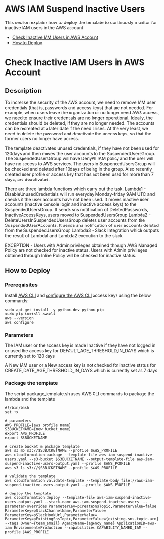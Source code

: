 # AWS IAM Suspend Inactive Users
This section explains how to deploy the template to continuosly monitor for inactive IAM users in the AWS account

* [Check Inactive IAM Users in AWS Account](#Check-Inactive-IAM-Users-in-AWS-Account)
* [How to Deploy](#How-to-Deploy)


# Check Inactive IAM Users in AWS Account

## Description
To increase the security of the AWS account, we need to remove IAM user credentials (that is, passwords and access keys) that are not needed. For example, when users leave the organization or no longer need AWS access, we need to ensure their credentials are no longer operational. Ideally, the credentials should be deleted, if they are no longer needed. The accounts can be recreated at a later date if the need arises. At the very least, we need to delete the password and deactivate the access keys, so that the former users no longer have access.

The template deactivates unused credentials, if they have not been used for 120days and then moves the user accounts to the SuspendedUsersGroup. The SuspendedUsersGroup will have DenyAll IAM policy and the user will have no access to AWS services. The users in SuspendedUsersGroup will be checked and deleted after 10days of being in the group. Also recently created user profile or access key that has not been used for more than 7 days, are deactivated.

There are three lambda functions which carry out the task. 
Lambda1 - DisableUnusedCredentials will run everyday Monday-friday 9AM UTC and checks if the user accounts have not been used. It moves inactive user accounts (inactive console login and inactive access keys) to the SuspendedUsersGroup. It sends sns notification of DeletedPasswords, InactiveAccessKeys, users moved to SuspendedUsersGroup
Lambda2 - DeleteUsersInSuspendedUsersGroup deletes user accounts from the SuspendedUserAccounts. It sends sns notification of user accounts deleted from the SuspendedUsersGroup
Lambda3 - Slack Integration which outputs the result of Lambda1 and Lambda2 execution to the slack

EXCEPTION - Users with Admin privileges obtained through AWS Managed Policy are not checked for inactive status. Users with Admin privileges obtained through Inline Policy will be checked for inactive status.

## How to Deploy

### Prerequisites
Install [AWS CLI](https://docs.aws.amazon.com/cli/latest/userguide/cli-chap-install.html) and [configure the AWS CLI](https://docs.aws.amazon.com/cli/latest/userguide/cli-chap-configure.html) access keys using the below commands:

```
sudo apt-get install -y python-dev python-pip
sudo pip install awscli
aws --version
aws configure
``` 

### Parameters
The IAM user or the access key is made Inactive if they have not logged in or used the access key for DEFAULT_AGE_THRESHOLD_IN_DAYS which is currently set to 120 days

A New IAM user or a New access key is not checked for inactive status for CREATE_DATE_AGE_THRESHOLD_IN_DAYS which is currently set as 7 days

### Package the template 

The script package_template.sh uses AWS CLI commands to package the lambda and the template

```
#!/bin/bash
set +x

# parameters
AWS_PROFILE={aws_profile_name}
S3BUCKETNAME={new_bucket_name} 
export AWS_PROFILE
export S3BUCKETNAME

# create bucket & package template
aws s3 mb s3://$S3BUCKETNAME --profile $AWS_PROFILE
aws cloudformation package --template-file aws-iam-suspend-inactive-users.yaml --s3-bucket $S3BUCKETNAME --output-template-file aws-iam-suspend-inactive-users-output.yaml --profile $AWS_PROFILE
aws s3 ls s3://$S3BUCKETNAME --profile $AWS_PROFILE

# validate the template
aws cloudformation validate-template --template-body file://aws-iam-suspend-inactive-users-output.yaml --profile $AWS_PROFILE 

# deploy the template
aws cloudformation deploy --template-file aws-iam-suspend-inactive-users-output.yaml --stack-name aws-iam-suspend-inactive-users  --parameter-overrides ParameterKey=pCreateSnsTopic,ParameterValue=false ParameterKey=pSlackChannelName,ParameterValue= ParameterKey=pSlackHookUrl,ParameterValue= ParameterKey=pExistingSnsTopic,ParameterValue={existing-sns-topic-arn} --tags Owner={team_email} AgencyName={agency_name} ApplicationID=aws-iam Environment=Production --capabilities CAPABILITY_NAMED_IAM --profile $AWS_PROFILE

```

